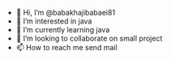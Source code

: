 - 👋 Hi, I’m @babakhajibabaei81
- 👀 I’m interested in java
- 🌱 I’m currently learning java
- 💞️ I’m looking to collaborate on small project
- 📫 How to reach me send mail
